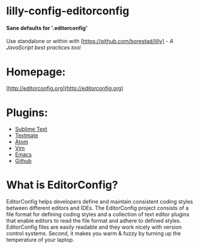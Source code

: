 lilly-config-editorconfig
=========================

#### Sane defaults for '.editorconfig'

Use standalone or within with [https://github.com/borestad/lilly] - *A JavaScript best practices tool*

# Homepage:
[http://editorconfig.org](http://editorconfig.org)

# Plugins:
- [Sublime Text](https://github.com/sindresorhus/editorconfig-sublime#readme)
- [Textmate](https://github.com/Mr0grog/editorconfig-textmate#readme)
- [Atom](https://github.com/sindresorhus/atom-editorconfig#readme)
- [Vim](https://github.com/editorconfig/editorconfig-vim#readme)
- [Emacs](https://github.com/editorconfig/editorconfig-emacs#readme)
- [Github](https://github.com/RReverser/github-editorconfig#readme)

# What is EditorConfig?
EditorConfig helps developers define and maintain consistent coding styles between different editors and IDEs. The EditorConfig project consists of a file format for defining coding styles and a collection of text editor plugins that enable editors to read the file format and adhere to defined styles. EditorConfig files are easily readable and they work nicely with version control systems.
Second, it makes you warm & fuzzy by turning up the temperature of your laptop.